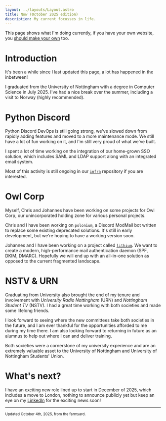 ```yaml
---
layout: ../layouts/Layout.astro
title: Now (October 2025 edition)
description: My current focusses in life.
---
```


This page shows what I'm doing currently, if you have your own website, you
[should make your own](https://nownownow.com/about) too.

# Introduction

It's been a while since I last updated this page, a lot has happened in the inbetween!

I graduated from the University of Nottingham with a degree in Computer Science
in July 2025. I've had a nice break over the summer, including a visit to Norway
(highly recommended).

# Python Discord

Python Discord DevOps is still going strong, we've slowed down from rapidly adding
features and moved to a more maintenance mode. We still have a lot of fun
working on it, and I'm still very proud of what we've built.

I spent a lot of time working on the integration of our home-grown SSO solution,
which includes SAML and LDAP support along with an integrated email system.

Most of this activity is still ongoing in our [`infra`](https://github.com/python-discord/infra)
repository if you are interested.

# Owl Corp

Myself, Chris and Johannes have been working on some projects for Owl Corp, our
unincorporated holding zone for various personal projects.

Chris and I have been working on `polonium`, a Discord ModMail bot written to replace
some existing deprecated solutions. It's still in early development, but we're
hoping to have a working version soon.

Johannes and I have been working on a project called [`lithium`](https://github.com/owl-corp/lithium).
We want to create a modern, high-performance mail authentication daemon (SPF, DKIM, DMARC).
Hopefully we will end up with an all-in-one solution as opposed to the current fragmented landscape.

# NSTV & URN

Graduating from University also brought the end of my tenure and involvement with
*University Radio Nottingham* (URN) and *Nottingham Student TV* (NSTV). I had a great time working
with both societies and made some lifelong friends.

I look forward to seeing where the new committees take both societies in the future, and I am ever
thankful for the opportunities afforded to me during my time there. I am also looking forward to
returning in future as an alumnus to help out where I can and deliver training.

Both societies were a cornerstone of my university experience and are an extremely valuable asset
to the University of Nottingham and University of Nottingham Students' Union.

# What's next?

I have an exciting new role lined up to start in December of 2025, which includes a move to London,
nothing to announce publicly yet but keep an eye on my [LinkedIn](https://www.linkedin.com/in/joebanks3/)
for the exciting news soon!

<hr/>

<sup>Updated October 4th, 2025, from the farmyard.</sup>
